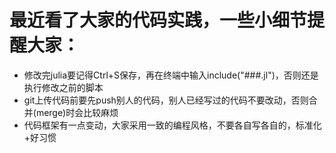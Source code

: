 # 最近看了大家的代码实践，一些小细节提醒大家：
- 修改完julia要记得Ctrl+S保存，再在终端中输入include("###.jl")，否则还是执行修改之前的脚本
- git上传代码前要先push别人的代码，别人已经写过的代码不要改动，否则合并(merge)时会比较麻烦
- 代码框架有一点变动，大家采用一致的编程风格，不要各自写各自的，标准化+好习惯